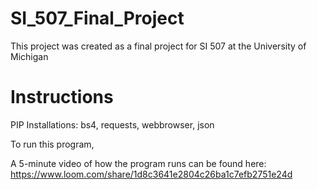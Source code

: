 # SI_507_Final_Project
This project was created as a final project for SI 507 at the University of Michigan

# Instructions
PIP Installations: bs4, requests, webbrowser, json

To run this program, 


A 5-minute video of how the program runs can be found here: https://www.loom.com/share/1d8c3641e2804c26ba1c7efb2751e24d





